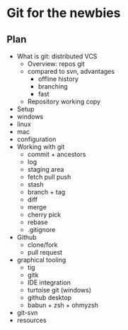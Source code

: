 Git for the newbies
=============

Plan
----
* What is git: distributed VCS
  * Overview: repos git
  * compared to svn, advantages
    * offline history
    * branching
    * fast
  * Repository working copy
* Setup
 * windows
 * linux
 * mac
 * configuration
* Working with git
  * commit + ancestors
  * log
  * staging area
  * fetch pull push
  * stash
  * branch + tag
  * diff
  * merge
  * cherry pick
  * rebase
  * .gitignore
* Github
  * clone/fork
  * pull request
* graphical tooling
  * tig
  * gitk
  * IDE integration
  * turtoise git (windows)
  * github desktop
  * babun + zsh + ohmyzsh
* git-svn
* resources
